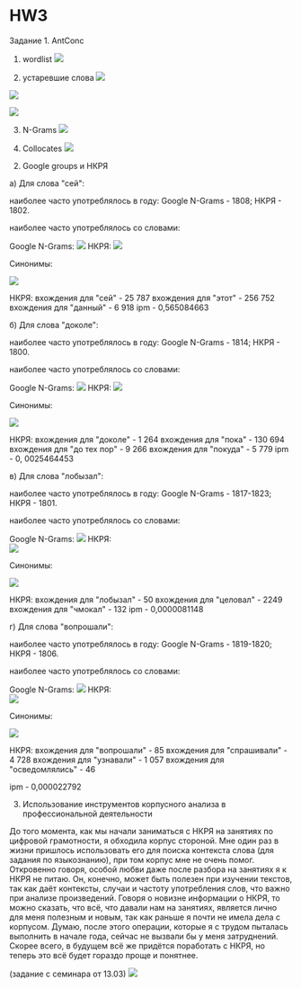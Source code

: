# HW3
Задание 1. AntConc
1) wordlist
![](hw2.PNG)

2) устаревшие слова
![](fdo.PNG)

![](lomb.PNG)

![](lom2.PNG)

3) N-Grams
![](hw1.PNG)


4) Collocates
![](hw4.PNG)

2. Google groups и НКРЯ

а) Для слова "сей":

наиболее часто употреблялось в году:
Google N-Grams - 1808;
НКРЯ - 1802.

наиболее часто употреблялось со словами: 

Google N-Grams:
![](gng1.png)
НКРЯ: 
![](rk1.png)

Синонимы:

![](gn4.png)

НКРЯ:
вхождения для "сей" - 25 787
вхождения для "этот" - 256 752
вхождения для "данный" - 6 918 
ipm - 0,565084663


б) Для слова "доколе":

наиболее часто употреблялось в году:
Google N-Grams - 1814;
НКРЯ - 1800.

наиболее часто употреблялось со словами:

Google N-Grams: 
![](gng2.png)
НКРЯ:
![](rk2.png)

Синонимы:

![](gn2.png)

НКРЯ:
вхождения для "доколе" - 1 264
вхождения для "пока" - 130 694
вхождения для "до тех пор" - 9 266
вхождения для "покуда" - 5 779
ipm - 0, 0025464453


в) Для слова "лобызал":

наиболее часто употреблялось в году:
Google N-Grams - 1817-1823;
НКРЯ - 1801.

наиболее часто употреблялось со словами:

Google N-Grams:
![](gng3.png)
НКРЯ:  
![](rk3.png)

Синонимы:

![](gn1.png)

НКРЯ:
вхождения для "лобызал" - 50
вхождения для "целовал" - 2249
вхождения для "чмокал" - 132
ipm - 0,0000081148


г) Для слова "вопрошали":

наиболее часто употреблялось в году:
Google N-Grams - 1819-1820;
НКРЯ - 1806.

наиболее часто употреблялось со словами:

Google N-Grams:
![](gng4.png)
НКРЯ:  
![](rk4.png)

Синонимы:

![](gn3.png)

НКРЯ:
вхождения для "вопрошали" - 85
вхождения для "спрашивали" - 4 728
вхождения для "узнавали" - 1 057
вхождения для "осведомлялись" - 46

ipm - 0,000022792


3. Использование инструментов корпусного анализа в профессиональной деятельности

До того момента, как мы начали заниматься с НКРЯ на занятиях по цифровой грамотности, я обходила корпус стороной. Мне один раз в жизни пришлось использовать его для поиска контекста слова (для задания по языкознанию), при том корпус мне не очень помог. Откровенно говоря, особой любви даже после разбора на занятиях я к НКРЯ не питаю. Он, конечно, может быть полезен при изучении текстов, так как даёт контексты, случаи и частоту употребления слов, что важно при анализе произведений. Говоря о новизне информации о НКРЯ, то можно сказать, что всё, что давали нам на занятиях, является лично для меня полезным и новым, так как раньше я почти не имела дела с корпусом. Думаю, после этого операции, которые я с трудом пыталась выполнить в начале года, сейчас не вызвали бы у меня затруднений. Скорее всего, в будущем всё же придётся поработать с НКРЯ, но теперь это всё будет гораздо проще и понятнее. 


(задание с семинара от 13.03)
![](rt.PNG)

